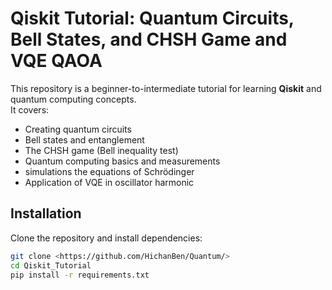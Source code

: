 # Qiskit Tutorial: Quantum Circuits, Bell States, and CHSH Game and VQE QAOA

This repository is a beginner-to-intermediate tutorial for learning **Qiskit** and quantum computing concepts.  
It covers:

- Creating quantum circuits
- Bell states and entanglement
- The CHSH game (Bell inequality test)
- Quantum computing basics and measurements
- simulations  the equations  of Schrödinger
- Application of VQE in oscillator harmonic 

## Installation

Clone the repository and install dependencies:

```bash
git clone <https://github.com/HichanBen/Quantum/>
cd Qiskit_Tutorial
pip install -r requirements.txt
